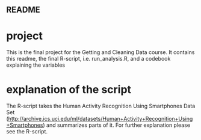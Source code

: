 ## README

# project

This is the final project for the Getting and Cleaning Data course. It contains this readme, the final R-script, i.e. run_analysis.R, and a codebook explaining the variables

# explanation of the script

The R-script takes the Human Activity Recognition Using Smartphones Data Set (http://archive.ics.uci.edu/ml/datasets/Human+Activity+Recognition+Using+Smartphones) and summarizes parts of it. For further explanation please see the R-script.
